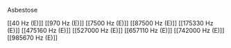 Asbestose

[[40 Hz (E)]]
[[970 Hz (E)]]
[[7500 Hz (E)]]
[[87500 Hz (E)]]
[[175330 Hz (E)]]
[[475160 Hz (E)]]
[[527000 Hz (E)]]
[[657110 Hz (E)]]
[[742000 Hz (E)]]
[[985670 Hz (E)]]